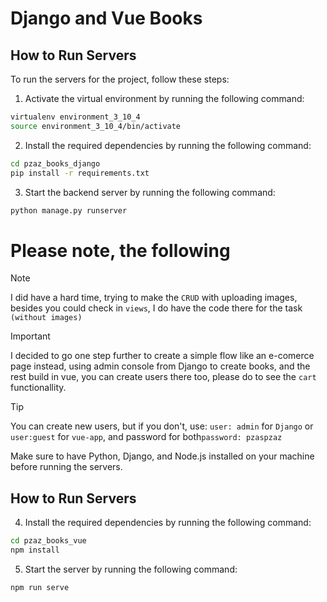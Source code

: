 # Django and Vue Books

## How to Run Servers

To run the servers for the project, follow these steps:

1. Activate the virtual environment by running the following command:
  ```bash
  virtualenv environment_3_10_4
  source environment_3_10_4/bin/activate
  ```

2. Install the required dependencies by running the following command:
  ```bash
  cd pzaz_books_django
  pip install -r requirements.txt
  ```

3. Start the backend server by running the following command:
  ```bash
  python manage.py runserver
  ```

# Please note, the following

> [!NOTE]  
> I did have a hard time, trying to make the `CRUD` with uploading images, besides you could check in `views`, I do have the code there for the task `(without images)` 

> [!IMPORTANT]  
> I decided to go one step further to create a simple flow like an e-comerce page instead, using admin console from Django to create books, and the rest build in vue, you can create users there too, please do to see the `cart` functionallity.

> [!TIP]
> You can create new users, but if you don't, use: `user: admin` for `Django` or `user:guest` for `vue-app`, and password for both`password: pzaspzaz`

Make sure to have Python, Django, and Node.js installed on your machine before running the servers.


## How to Run Servers

4. Install the required dependencies by running the following command:
  ```bash
  cd pzaz_books_vue
  npm install
  ```

5. Start the server by running the following command:
  ```bash
  npm run serve
```
